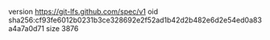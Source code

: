 version https://git-lfs.github.com/spec/v1
oid sha256:cf93fe6012b0231b3ce328692e2f52ad1b42d2b482e6d2e54ed0a83a4a7a0d71
size 3876
